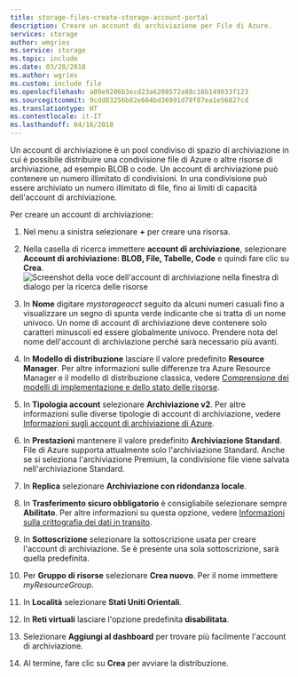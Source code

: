 ```yaml
---
title: storage-files-create-storage-account-portal
description: Creare un account di archiviazione per File di Azure.
services: storage
author: wmgries
ms.service: storage
ms.topic: include
ms.date: 03/28/2018
ms.author: wgries
ms.custom: include file
ms.openlocfilehash: a09e9206b3ecd23a6208572a88c16b149033f123
ms.sourcegitcommit: 9cdd83256b82e664bd36991d78f87ea1e56827cd
ms.translationtype: HT
ms.contentlocale: it-IT
ms.lasthandoff: 04/16/2018
---
```

Un account di archiviazione è un pool condiviso di spazio di archiviazione in cui è possibile distribuire una condivisione file di Azure o altre risorse di archiviazione, ad esempio BLOB o code. Un account di archiviazione può contenere un numero illimitato di condivisioni. In una condivisione può essere archiviato un numero illimitato di file, fino ai limiti di capacità dell'account di archiviazione.

Per creare un account di archiviazione:

1. Nel menu a sinistra selezionare **+** per creare una risorsa.
2. Nella casella di ricerca immettere **account di archiviazione**, selezionare **Account di archiviazione: BLOB, File, Tabelle, Code** e quindi fare clic su **Crea**.
    ![Screenshot della voce dell'account di archiviazione nella finestra di dialogo per la ricerca delle risorse](../articles/storage/files/media/storage-how-to-use-files-portal/create-storage-account-1.png)

3. In **Nome** digitare *mystorageacct* seguito da alcuni numeri casuali fino a visualizzare un segno di spunta verde indicante che si tratta di un nome univoco. Un nome di account di archiviazione deve contenere solo caratteri minuscoli ed essere globalmente univoco. Prendere nota del nome dell'account di archiviazione perché sarà necessario più avanti. 
4. In **Modello di distribuzione** lasciare il valore predefinito **Resource Manager**. Per altre informazioni sulle differenze tra Azure Resource Manager e il modello di distribuzione classica, vedere [Comprensione dei modelli di implementazione e dello stato delle risorse](../articles/azure-resource-manager/resource-manager-deployment-model.md).
5. In **Tipologia account** selezionare **Archiviazione v2**. Per altre informazioni sulle diverse tipologie di account di archiviazione, vedere [Informazioni sugli account di archiviazione di Azure](../articles/storage/common/storage-account-options.md?toc=%2fazure%2fstorage%2ffiles%2ftoc.json).
6. In **Prestazioni** mantenere il valore predefinito **Archiviazione Standard**. File di Azure supporta attualmente solo l'archiviazione Standard. Anche se si seleziona l'archiviazione Premium, la condivisione file viene salvata nell'archiviazione Standard.
7. In **Replica** selezionare **Archiviazione con ridondanza locale**. 
8. In **Trasferimento sicuro obbligatorio** è consigliabile selezionare sempre **Abilitato**. Per altre informazioni su questa opzione, vedere [Informazioni sulla crittografia dei dati in transito](../articles/storage/common/storage-require-secure-transfer.md?toc=%2fazure%2fstorage%2ffiles%2ftoc.json).
9. In **Sottoscrizione** selezionare la sottoscrizione usata per creare l'account di archiviazione. Se è presente una sola sottoscrizione, sarà quella predefinita.
10. Per **Gruppo di risorse** selezionare **Crea nuovo**. Per il nome immettere *myResourceGroup*.
11. In **Località** selezionare **Stati Uniti Orientali**.
12. In **Reti virtuali** lasciare l'opzione predefinita **disabilitata**. 
13. Selezionare **Aggiungi al dashboard** per trovare più facilmente l'account di archiviazione.
14. Al termine, fare clic su **Crea** per avviare la distribuzione.